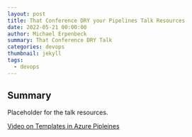 ```yaml
---
layout: post
title: That Conference DRY your Pipelines Talk Resources
date: 2022-05-21 00:00:00
author: Michael Erpenbeck
summary: That Conference DRY Talk
categories: devops
thumbnail: jekyll
tags:
  - devops
---
```


## Summary

Placeholder for the talk resources.

[Video on Templates in Azure Pipleines](https://youtu.be/UQlRITs7veM)
